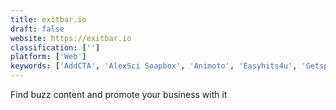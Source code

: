 ```yaml
---
title: exitbar.io
draft: false 
website: https://exitbar.io
classification: ['']
platform: ['Web']
keywords: ['AddCTA', 'AlexSci Soapbox', 'Animoto', 'Easyhits4u', 'Getspread.IT', 'Ghostery for Businesses', 'Hit4Hit', 'Hitleap', 'Insighter.io', 'Leadazzle', 'Olay.io', 'Organic Hits', 'Premium URL Shortener', 'PromoRepublic', 'Rite.ly', 'Snapt.io']
---
```

Find buzz content and promote your business with it